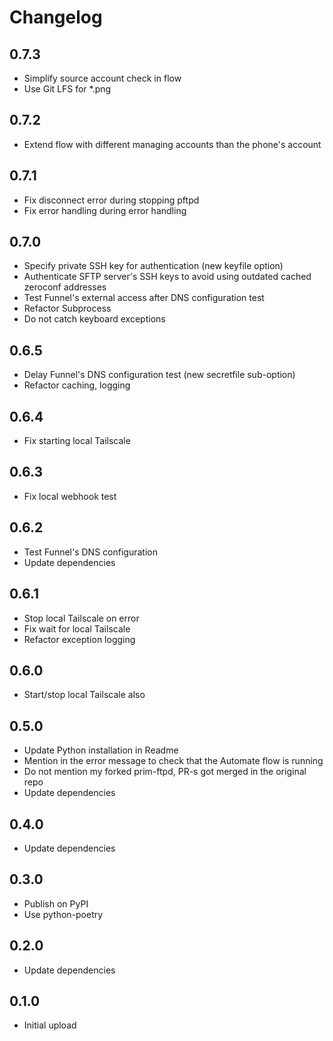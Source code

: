 # Changelog

## 0.7.3

- Simplify source account check in flow
- Use Git LFS for *.png

## 0.7.2

- Extend flow with different managing accounts than the phone's account

## 0.7.1

- Fix disconnect error during stopping pftpd
- Fix error handling during error handling

## 0.7.0

- Specify private SSH key for authentication (new keyfile option)
- Authenticate SFTP server's SSH keys to avoid using outdated cached zeroconf addresses
- Test Funnel's external access after DNS configuration test
- Refactor Subprocess
- Do not catch keyboard exceptions

## 0.6.5

- Delay Funnel's DNS configuration test (new secretfile sub-option)
- Refactor caching, logging

## 0.6.4

- Fix starting local Tailscale

## 0.6.3

- Fix local webhook test

## 0.6.2

- Test Funnel's DNS configuration
- Update dependencies

## 0.6.1

- Stop local Tailscale on error
- Fix wait for local Tailscale
- Refactor exception logging

## 0.6.0

- Start/stop local Tailscale also

## 0.5.0

- Update Python installation in Readme
- Mention in the error message to check that the Automate flow is running
- Do not mention my forked prim-ftpd, PR-s got merged in the original repo
- Update dependencies

## 0.4.0

- Update dependencies

## 0.3.0

- Publish on PyPI
- Use python-poetry

## 0.2.0

- Update dependencies

## 0.1.0

- Initial upload
